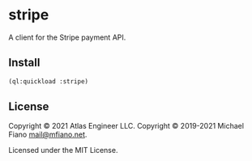 # stripe

A client for the Stripe payment API.

## Install

```lisp
(ql:quickload :stripe)
```

## License

Copyright © 2021 Atlas Engineer LLC.
Copyright © 2019-2021 Michael Fiano <mail@mfiano.net>.

Licensed under the MIT License.
